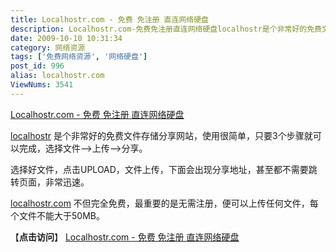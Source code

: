```yaml
---
title: Localhostr.com - 免费 免注册 直连网络硬盘
description: Localhostr.com-免费免注册直连网络硬盘localhostr是个非常好的免费文件存储分享网站，使用很简单，只要3个步骤就可以完成，选择文件—>上传—>分享。选择好文件，点击UPLOAD，文件上传，下面会出现分享地址，甚至都不需要跳转页面，非常迅速。localhostr.com不但完全免费，最重要的是无需注册，便可以上传任何文件，每个文件不能大于50MB。
date: 2009-10-10 10:31:34
category: 网络资源
tags: ['免费网络资源', '网络硬盘']
post_id: 996
alias: localhostr.com
ViewNums: 3541
---
```


[Localhostr.com - 免费 免注册 直连网络硬盘](/blog/localhostrcom)

[localhostr](/blog/localhostrcom) 是个非常好的免费文件存储分享网站，使用很简单，只要3个步骤就可以完成，选择文件—>上传—>分享。

选择好文件，点击UPLOAD，文件上传，下面会出现分享地址，甚至都不需要跳转页面，非常迅速。

[localhostr.com](/blog/localhostrcom) 不但完全免费，最重要的是无需注册，便可以上传任何文件，每个文件不能大于50MB。

【**点击访问**】
[Localhostr.com - 免费 免注册 直连网络硬盘](http://localhostr.com/)

